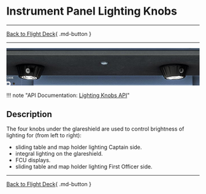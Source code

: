 # Instrument Panel Lighting Knobs

---

[Back to Flight Deck](../index.md){ .md-button }

---

![Lighting Knob](../../../assets/a32nx-briefing/glareshield/Lighting-Knob.jpg "Lighting Knob")

!!! note "API Documentation: [Lighting Knobs API](../../../../fbw-a32nx/a32nx-api/a32nx-flightdeck-api.md#lighting-knobs)"

## Description

The four knobs under the glareshield are used to control brightness of lighting for (from left to right):

- sliding table and map holder lighting Captain side.
- integral lighting on the glareshield.
- FCU displays.
- sliding table and map holder lighting First Officer side.

---

[Back to Flight Deck](../index.md){ .md-button }
